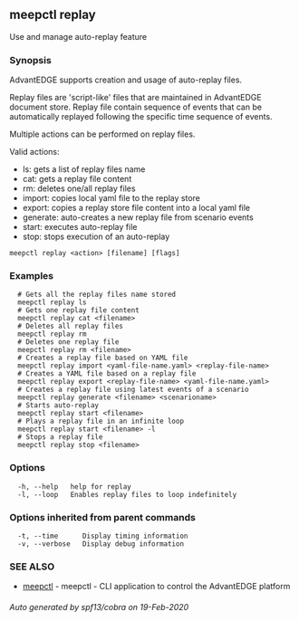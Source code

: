 ## meepctl replay

Use and manage auto-replay feature

### Synopsis

AdvantEDGE supports creation and usage of auto-replay files.

Replay files are 'script-like' files that are maintained in AdvantEDGE document store.
Replay file contain sequence of events that can be automatically replayed following the specific time sequence of events.

Multiple actions can be performed on replay files.

Valid actions:
  * ls: gets a list of replay files name
  * cat: gets a replay file content
  * rm:  deletes one/all replay files
  * import: copies local yaml file to the replay store
  * export: copies a replay store file content into a local yaml file
  * generate: auto-creates a new replay file from scenario events
  * start: executes auto-replay file
  * stop: stops execution of an auto-replay

```
meepctl replay <action> [filename] [flags]
```

### Examples

```
  # Gets all the replay files name stored
  meepctl replay ls
  # Gets one replay file content
  meepctl replay cat <filename>
  # Deletes all replay files
  meepctl replay rm
  # Deletes one replay file
  meepctl replay rm <filename>
  # Creates a replay file based on YAML file
  meepctl replay import <yaml-file-name.yaml> <replay-file-name>
  # Creates a YAML file based on a replay file
  meepctl replay export <replay-file-name> <yaml-file-name.yaml>
  # Creates a replay file using latest events of a scenario
  meepctl replay generate <filename> <scenarioname>
  # Starts auto-replay
  meepctl replay start <filename>
  # Plays a replay file in an infinite loop
  meepctl replay start <filename> -l
  # Stops a replay file
  meepctl replay stop <filename>
```

### Options

```
  -h, --help   help for replay
  -l, --loop   Enables replay files to loop indefinitely
```

### Options inherited from parent commands

```
  -t, --time      Display timing information
  -v, --verbose   Display debug information
```

### SEE ALSO

* [meepctl](meepctl.md)	 - meepctl - CLI application to control the AdvantEDGE platform

###### Auto generated by spf13/cobra on 19-Feb-2020
